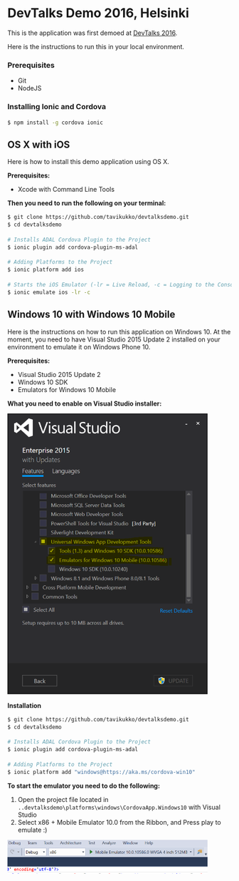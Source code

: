 # DevTalks Demo 2016, Helsinki

This is the application was first demoed at [DevTalks 2016](http://www.devtalks.fi/). 

Here is the instructions to run this in your local environment.

### Prerequisites

* Git
* NodeJS

### Installing Ionic and Cordova

```bash
$ npm install -g cordova ionic
```

## OS X with iOS

Here is how to install this demo application using OS X.

**Prerequisites:**

* Xcode with Command Line Tools

**Then you need to run the following on your terminal:**

```bash
$ git clone https://github.com/tavikukko/devtalksdemo.git
$ cd devtalksdemo

# Installs ADAL Cordova Plugin to the Project
$ ionic plugin add cordova-plugin-ms-adal

# Adding Platforms to the Project
$ ionic platform add ios

# Starts the iOS Emulator (-lr = Live Reload, -c = Logging to the Console)
$ ionic emulate ios -lr -c
```

## Windows 10 with Windows 10 Mobile

Here is the instructions on how to run this application on Windows 10. At the moment, you need to have Visual Studio 2015 Update 2 installed on your environment to emulate it on Windows Phone 10.

**Prerequisites:**

* Visual Studio 2015 Update 2
* Windows 10 SDK
* Emulators for Windows 10 Mobile

**What you need to enable on Visual Studio installer:**

<img src="https://raw.githubusercontent.com/tavikukko/devtalksdemo/master/vs%20addins.PNG" width="450">

**Installation**

```bash
$ git clone https://github.com/tavikukko/devtalksdemo.git
$ cd devtalksdemo

# Installs ADAL Cordova Plugin to the Project
$ ionic plugin add cordova-plugin-ms-adal

# Adding Platforms to the Project
$ ionic platform add "windows@https://aka.ms/cordova-win10"
```

**To start the emulator you need to do the following:**

1. Open the project file located in `..devtalksdemo\platforms\windows\CordovaApp.Windows10` with Visual Studio
2. Select x86 + Mobile Emulator 10.0 from the Ribbon, and Press play to emulate :)

<img src="https://raw.githubusercontent.com/tavikukko/devtalksdemo/master/visualstudioemulating.PNG" width="450">
